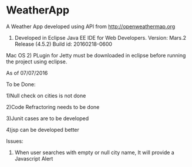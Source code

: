 # WeatherApp
A Weather App developed using API from http://openweathermap.org

1) Developed in Eclipse Java EE IDE for Web Developers.
Version: Mars.2 Release (4.5.2)
Build id: 20160218-0600

Mac OS
2) PLugin for Jetty must be downloaded in eclipse before running the project using eclipse.

As of 07/07/2016


To be Done:

1)Null check on cities is not done

2)Code Refractoring needs to be done

3)Junit cases are to be developed

4)jsp can be developed better

Issues:

1) When user searches with empty or null city name, It will provide a Javascript Alert





